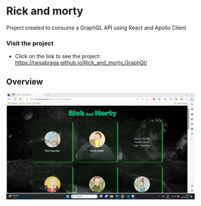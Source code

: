 # Rick and morty
Project created to consume a GraphQL API using React and Apollo Client

### Visit the project

* Click on the link to see the project: <https://taisabraga.github.io/Rick_and_morty_GraphQl/>

## Overview

![alt](public/principal_page.png)


